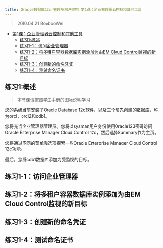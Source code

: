 ```yaml
---
title: Oracle数据库12c-管理多租户架构 第1课：企业管理器云控制和其他工具
---
```


> 2010.04.21 BoobooWei

<!-- MDTOC maxdepth:6 firsth1:1 numbering:0 flatten:0 bullets:1 updateOnSave:1 -->

- [第1课：企业管理器云控制和其他工具](#第1课：企业管理器云控制和其他工具)
  - [练习1:概述](#练习1概述)
  - [练习1-1：访问企业管理器](#练习1-1：访问企业管理器)
  - [练习1-2：将多租户容器数据库实例添加为由EM Cloud Control监视的新目标](#练习1-2：将多租户容器数据库实例添加为由em-cloud-control监视的新目标)
  - [练习1-3：创建新的命名凭证](#练习1-3：创建新的命名凭证)
  - [练习1-4：测试命名证书](#练习1-4：测试命名证书)

<!-- /MDTOC -->

## 练习1:概述

> 本节课请按照学生手册的图标说明学习

您的系统当前安装了Oracle Database 12c软件，以及三个预先创建的数据库，称为orcl，orcl2和cdb1。

您将充当企业管理器管理员。您将以sysman用户身份使用Oracle123密码访问Oracle Enterprise Manager Cloud Control 12c，然后选择Summary作为主页。

您将通过不同的菜单和选项探索一些Oracle Enterprise Manager Cloud Control 12c功能。

最后，您将cdb1数据库添加为受监视的目标。

## 练习1-1：访问企业管理器

## 练习1-2：将多租户容器数据库实例添加为由EM Cloud Control监视的新目标

## 练习1-3：创建新的命名凭证

## 练习1-4：测试命名证书
